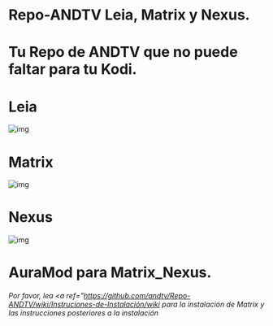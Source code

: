 # Repo-ANDTV Leia, Matrix y Nexus.
# Tu Repo de ANDTV que no puede faltar para tu Kodi.
# Leia
![img](https://i.imgur.com/DBrVLvy.jpg)
# Matrix
![img](https://i.imgur.com/FmHatKc.png)
# Nexus
![img](https://i.imgur.com/19lQWCN.png)
# AuraMod para Matrix_Nexus.
###### Por favor, lea <a ref="https://github.com/andtv/Repo-ANDTV/wiki/Instruciones-de-Instalación/wiki para la instalación de Matrix y las instrucciones posteriores a la instalación
